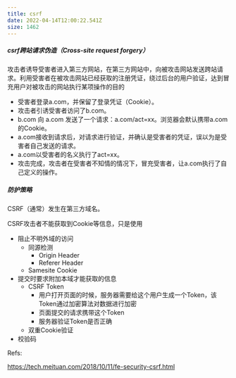 ```yaml
---
title: csrf
date: 2022-04-14T12:00:22.541Z
size: 1462
---
```

##### csrf跨站请求伪造（Cross-site request forgery）

攻击者诱导受害者进入第三方网站，在第三方网站中，向被攻击网站发送跨站请求。利用受害者在被攻击网站已经获取的注册凭证，绕过后台的用户验证，达到冒充用户对被攻击的网站执行某项操作的目的

- 受害者登录a.com，并保留了登录凭证（Cookie）。
- 攻击者引诱受害者访问了b.com。
- b.com 向 a.com 发送了一个请求：a.com/act=xx。浏览器会默认携带a.com的Cookie。
- a.com接收到请求后，对请求进行验证，并确认是受害者的凭证，误以为是受害者自己发送的请求。
- a.com以受害者的名义执行了act=xx。
- 攻击完成，攻击者在受害者不知情的情况下，冒充受害者，让a.com执行了自己定义的操作。

##### 防护策略

CSRF（通常）发生在第三方域名。

CSRF攻击者不能获取到Cookie等信息，只是使用

- 阻止不明外域的访问
  - 同源检测
    - Origin Header
    - Referer Header
  - Samesite Cookie
- 提交时要求附加本域才能获取的信息
  - CSRF Token
    - 用户打开页面的时候，服务器需要给这个用户生成一个Token，该Token通过加密算法对数据进行加密
    - 页面提交的请求携带这个Token
    - 服务器验证Token是否正确
  - 双重Cookie验证
- 校验码



Refs:

https://tech.meituan.com/2018/10/11/fe-security-csrf.html

